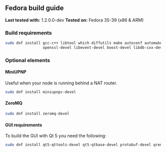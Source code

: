 Fedora build guide
------------------

**Last tested with:** 1.2.0.0-dev
**Tested on:** Fedora 35-39 (x86 & ARM)

### Build requirements

```sh
sudo dnf install gcc-c++ libtool which diffutils make autoconf automake \
                 openssl-devel libevent-devel boost-devel libdb-cxx-devel
```
### Optional elements

#### MiniUPNP

Useful when your node is running behind a NAT router.

```sh
sudo dnf install miniupnpc-devel
```

#### ZeroMQ

```sh
sudo dnf install zeromq-devel
```

#### GUI requirements

To build the GUI with Qt 5 you need the following:

```sh
sudo dnf install qt5-qttools-devel qt5-qtbase-devel protobuf-devel qrencode-devel
``` 
